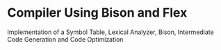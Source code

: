 # Compiler Using Bison and Flex

Implementation of a Symbol Table,
Lexical Analyzer,
Bison,
Intermediate Code Generation and Code Optimization
